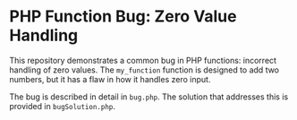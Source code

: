 # PHP Function Bug: Zero Value Handling

This repository demonstrates a common bug in PHP functions: incorrect handling of zero values. The `my_function` function is designed to add two numbers, but it has a flaw in how it handles zero input.

The bug is described in detail in `bug.php`. The solution that addresses this is provided in `bugSolution.php`.